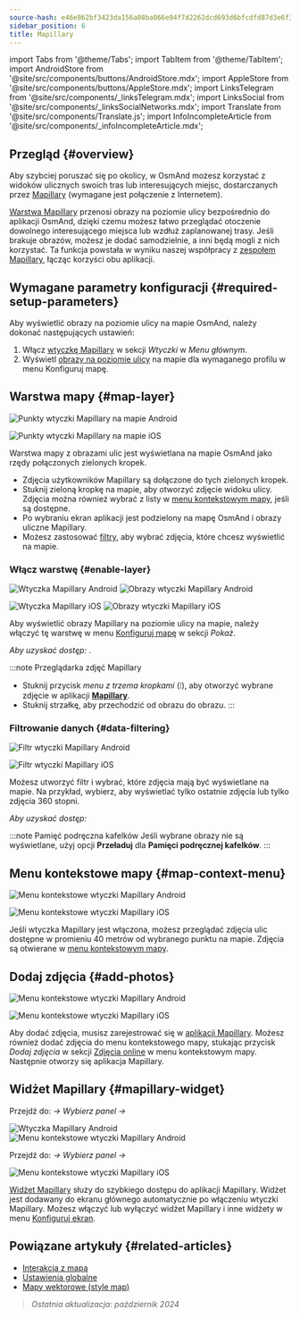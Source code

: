 ```yaml
---
source-hash: e46e862bf3423da156a08ba066e94f7d2262dcd693d6bfcdfd87d3e6f3328253
sidebar_position: 6
title: Mapillary
---
```

import Tabs from '@theme/Tabs';
import TabItem from '@theme/TabItem';
import AndroidStore from '@site/src/components/buttons/AndroidStore.mdx';
import AppleStore from '@site/src/components/buttons/AppleStore.mdx';
import LinksTelegram from '@site/src/components/_linksTelegram.mdx';
import LinksSocial from '@site/src/components/_linksSocialNetworks.mdx';
import Translate from '@site/src/components/Translate.js';
import InfoIncompleteArticle from '@site/src/components/_infoIncompleteArticle.mdx';

## Przegląd {#overview}

Aby szybciej poruszać się po okolicy, w OsmAnd możesz korzystać z widoków ulicznych swoich tras lub interesujących miejsc, dostarczanych przez [Mapillary](https://www.mapillary.com/) (wymagane jest połączenie z Internetem).

[Warstwa Mapillary](https://www.mapillary.com/) przenosi obrazy na poziomie ulicy bezpośrednio do aplikacji OsmAnd, dzięki czemu możesz łatwo przeglądać otoczenie dowolnego interesującego miejsca lub wzdłuż zaplanowanej trasy. Jeśli brakuje obrazów, możesz je dodać samodzielnie, a inni będą mogli z nich korzystać. Ta funkcja powstała w wyniku naszej współpracy z [zespołem Mapillary](https://www.mapillary.com/about), łącząc korzyści obu aplikacji.

## Wymagane parametry konfiguracji {#required-setup-parameters}

Aby wyświetlić obrazy na poziomie ulicy na mapie OsmAnd, należy dokonać następujących ustawień:

1. Włącz [wtyczkę Mapillary](../plugins/#enable--disable) w sekcji *Wtyczki* w *Menu głównym*.
2. Wyświetl [obrazy na poziomie ulicy](#enable-layer) na mapie dla wymaganego profilu w menu Konfiguruj mapę.

## Warstwa mapy {#map-layer}

<Tabs groupId="operating-systems" queryString="current-os">

<TabItem value="android" label="Android">

![Punkty wtyczki Mapillary na mapie Android](@site/static/img/plugins/mapillary/mapillary_plugin_points_android.png)

</TabItem>

<TabItem value="ios" label="iOS">

![Punkty wtyczki Mapillary na mapie iOS](@site/static/img/plugins/mapillary/mapillary_plugin_points_ios.png)

</TabItem>

</Tabs>

Warstwa mapy z obrazami ulic jest wyświetlana na mapie OsmAnd jako rzędy połączonych zielonych kropek.

- Zdjęcia użytkowników Mapillary są dołączone do tych zielonych kropek.
- Stuknij zieloną kropkę na mapie, aby otworzyć zdjęcie widoku ulicy. Zdjęcia można również wybrać z listy w [menu kontekstowym mapy](#map-context-menu), jeśli są dostępne.
- Po wybraniu ekran aplikacji jest podzielony na mapę OsmAnd i obrazy uliczne Mapillary.
- Możesz zastosować [filtry](#data-filtering), aby wybrać zdjęcia, które chcesz wyświetlić na mapie.

### Włącz warstwę {#enable-layer}

<Tabs groupId="operating-systems" queryString="current-os">

<TabItem value="android" label="Android">

![Wtyczka Mapillary Android](@site/static/img/plugins/mapillary/mapilary_enable_layer_1_andr.png) ![Obrazy wtyczki Mapillary Android](@site/static/img/plugins/mapillary/mapilary_enable_layer_2_andr.png)

</TabItem>

<TabItem value="ios" label="iOS">

![Wtyczka Mapillary iOS](@site/static/img/plugins/mapillary/Mapilary_street_level_imagery_ios.png) ![Obrazy wtyczki Mapillary iOS](@site/static/img/plugins/mapillary/mapillary_plugin_images_ios.png)

</TabItem>

</Tabs>

Aby wyświetlić obrazy Mapillary na poziomie ulicy na mapie, należy włączyć tę warstwę w menu [Konfiguruj mapę](../map/configure-map-menu.md) w sekcji *Pokaż*.

*Aby uzyskać dostęp: <Translate ids="shared_string_menu,configure_map,street_level_imagery"/>*.

:::note Przeglądarka zdjęć Mapillary

- Stuknij przycisk *menu z trzema kropkami* (&#8285;), aby otworzyć wybrane zdjęcie w aplikacji [**Mapillary**](https://www.mapillary.com/mobile-apps).
- Stuknij strzałkę, aby przechodzić od obrazu do obrazu.
:::

### Filtrowanie danych {#data-filtering}

<Tabs groupId="operating-systems" queryString="current-os">

<TabItem value="android" label="Android">

![Filtr wtyczki Mapillary Android](@site/static/img/plugins/mapillary/mapillary_config_map_filter_andr.png)

</TabItem>

<TabItem value="ios" label="iOS">

![Filtr wtyczki Mapillary iOS](@site/static/img/plugins/mapillary/mapillary_plugin_filter_ios.png)

</TabItem>

</Tabs>

Możesz utworzyć filtr i wybrać, które zdjęcia mają być wyświetlane na mapie. Na przykład, wybierz, aby wyświetlać tylko ostatnie zdjęcia lub tylko zdjęcia 360 stopni.

*Aby uzyskać dostęp: <Translate ids="shared_string_menu,configure_map,street_level_imagery"/>*

:::note Pamięć podręczna kafelków
Jeśli wybrane obrazy nie są wyświetlane, użyj opcji **Przeładuj** dla **Pamięci podręcznej kafelków**.
:::

## Menu kontekstowe mapy {#map-context-menu}

<Tabs groupId="operating-systems" queryString="current-os">

<TabItem value="android" label="Android">

![Menu kontekstowe wtyczki Mapillary Android](@site/static/img/plugins/mapillary/mapillary_plugin_context_menu_android.png)

</TabItem>

<TabItem value="ios" label="iOS">

![Menu kontekstowe wtyczki Mapillary iOS](@site/static/img/plugins/mapillary/mapillary_plugin_context_menu_ios.png)

</TabItem>

</Tabs>

Jeśli wtyczka Mapillary jest włączona, możesz przeglądać zdjęcia ulic dostępne w promieniu 40 metrów od wybranego punktu na mapie. Zdjęcia są otwierane w [menu kontekstowym mapy](../map/map-context-menu.md#online-photos).

## Dodaj zdjęcia {#add-photos}

<Tabs groupId="operating-systems" queryString="current-os">

<TabItem value="android" label="Android">

![Menu kontekstowe wtyczki Mapillary Android](@site/static/img/plugins/mapillary/mapillary_add_photos_andr.png)

</TabItem>

<TabItem value="ios" label="iOS">

![Menu kontekstowe wtyczki Mapillary iOS](@site/static/img/plugins/mapillary/mapillary_add_photos_ios.png)

</TabItem>

</Tabs>

Aby dodać zdjęcia, musisz zarejestrować się w [aplikacji Mapillary](https://www.mapillary.com/mobile-apps). Możesz również dodać zdjęcia do menu kontekstowego mapy, stukając przycisk *Dodaj zdjęcia* w sekcji [Zdjęcia online](../map/map-context-menu.md#online-photos) w menu kontekstowym mapy. Następnie otworzy się aplikacja Mapillary.

## Widżet Mapillary {#mapillary-widget}

<Tabs groupId="operating-systems" queryString="current-os">

<TabItem value="android" label="Android">

Przejdź do: *<Translate android="true" ids="shared_string_menu,map_widget_config,shared_string_widgets"/> → Wybierz panel → <Translate android="true" ids="mapillary"/>*

![Wtyczka Mapillary Android](@site/static/img/plugins/mapillary/mapillary_widget_1_andr.png) ![Menu kontekstowe wtyczki Mapillary Android](@site/static/img/plugins/mapillary/mapillary_widget_2_andr.png)

</TabItem>

<TabItem value="ios" label="iOS">

Przejdź do: *<Translate ios="true" ids="shared_string_menu,layer_map_appearance,shared_string_widgets"/> → Wybierz panel → <Translate ios="true" ids="mapillary"/>*

![Menu kontekstowe wtyczki Mapillary iOS](@site/static/img/plugins/mapillary/mapillary_app_activation_ios.png)

</TabItem>

</Tabs>

[Widżet Mapillary](../widgets/info-widgets.md#mapillary-widget) służy do szybkiego dostępu do aplikacji Mapillary. Widżet jest dodawany do ekranu głównego automatycznie po włączeniu wtyczki Mapillary. Możesz włączyć lub wyłączyć widżet Mapillary i inne widżety w menu [Konfiguruj ekran](../widgets/configure-screen.md).

## Powiązane artykuły {#related-articles}

- [Interakcja z mapą](../../user/map/interact-with-map.md)
- [Ustawienia globalne](../../user/personal/global-settings.md)
- [Mapy wektorowe (style map)](../../user/map/vector-maps.md)

> *Ostatnia aktualizacja: październik 2024*